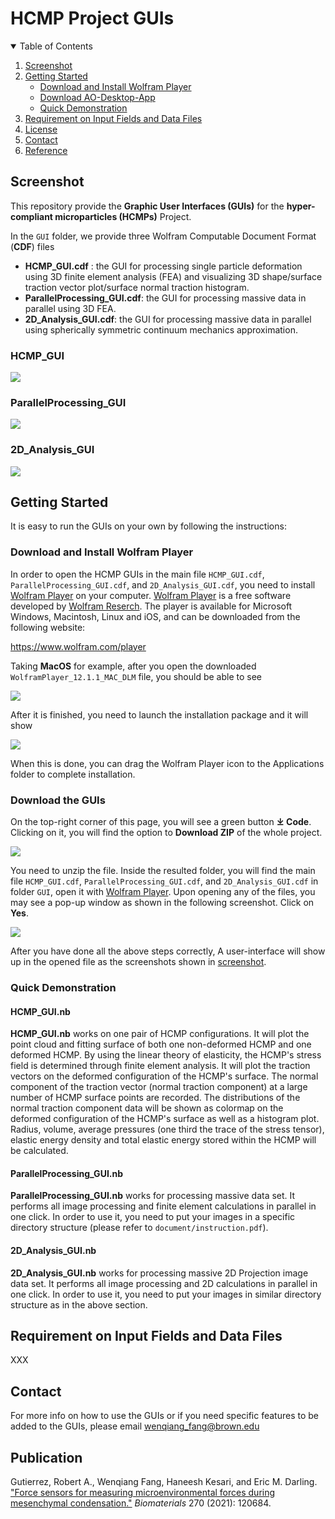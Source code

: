 # HCMP Project GUIs

<!-- TABLE OF CONTENTS -->
<details open="open">
  <summary>Table of Contents</summary>
  <ol>
    <li>
      <a href="#screenshot">Screenshot</a>
    </li>
    <li>
      <a href="#getting-started">Getting Started</a>
      <ul>
        <li><a href="#download-and-install-wolfram-player">Download and Install Wolfram Player</a></li>
        <li><a href="#download-ao-desktop-app">Download AO-Desktop-App</a></li>
        <li><a href="#quick-demonstration">Quick Demonstration</a></li>
      </ul>
    </li>
    <li>
      <a href="#requirement-on-input-fields-and-data-files">Requirement on Input Fields and Data Files</a>
    </li>
    <li><a href="#license">License</a></li>
    <li><a href="#contact">Contact</a></li>
    <li><a href="#reference">Reference</a></li>
  </ol>
</details>


## Screenshot
This repository provide the **Graphic User Interfaces (GUIs)** for the **hyper-compliant microparticles (HCMPs)** Project.

In the `GUI` folder, we provide three Wolfram Computable Document Format (**CDF**) files
- __HCMP_GUI.cdf__ : the GUI for processing single particle deformation using 3D finite element analysis (FEA) and visualizing 3D shape/surface traction vector plot/surface normal traction histogram.
- __ParallelProcessing_GUI.cdf__: the GUI for processing massive data in parallel using 3D FEA.
- __2D_Analysis_GUI.cdf__: the GUI for processing massive data in parallel using spherically symmetric continuum mechanics approximation.

### HCMP_GUI
![](images/ScreeShot_GUI1.png)

### ParallelProcessing_GUI
![](images/ScreeShot_GUI2.png)

### 2D_Analysis_GUI
![](images/ScreeShot_GUI3.png)


## Getting Started
It is easy to run the GUIs on your own by following the instructions:

### Download and Install Wolfram Player
In order to open the HCMP GUIs in the main file `HCMP_GUI.cdf`, `ParallelProcessing_GUI.cdf`, and `2D_Analysis_GUI.cdf`, you need to install [Wolfram Player](https://www.wolfram.com/player/) on your computer. [Wolfram Player](https://www.wolfram.com/player/) is a free software developed by [Wolfram Reserch](https://en.wikipedia.org/wiki/Wolfram_Research). The player is available for Microsoft Windows, Macintosh, Linux and iOS, and can be downloaded from the following website:

https://www.wolfram.com/player

Taking **MacOS** for example, after you open the downloaded `WolframPlayer_12.1.1_MAC_DLM` file, you should be able to see

![](images/DownloadManager.png)

After it is finished, you need to launch the installation package and it will show

![](images/Installation.png)

When this is done, you can drag the Wolfram Player icon to the Applications folder to complete installation.


### Download the GUIs

On the top-right corner of this page, you will see a green button **⤓ Code**. Clicking on it, you will find the option to **Download ZIP** of the whole project.

![](images/DownloadApp.png)

You need to unzip the file. Inside the resulted folder, you will find the main file `HCMP_GUI.cdf`, `ParallelProcessing_GUI.cdf`, and `2D_Analysis_GUI.cdf` in folder `GUI`, open it with [Wolfram Player](https://www.wolfram.com/player/). Upon opening any of the files, you may see a pop-up window as shown in the following screenshot. Click on **Yes**.

![](images/Initialization.png)

After you have done all the above steps correctly, A user-interface will show up in the opened file as the screenshots shown in <a href="#screenshot">screenshot</a>.

### Quick Demonstration

#### HCMP_GUI.nb

__HCMP_GUI.nb__ works on one pair of HCMP configurations. It will plot the point cloud and fitting surface of both one non-deformed HCMP and one deformed HCMP. By using the linear theory of elasticity, the HCMP's stress field is determined through finite element analysis.
It will plot the traction vectors on the deformed configuration of the HCMP's surface. The normal component of the traction vector (normal traction component) at a large number of HCMP surface points are recorded. The distributions of the normal traction component data will be shown as colormap on the deformed configuration of the HCMP's surface as well as a histogram plot. Radius, volume, average pressures (one third the trace of the stress tensor), elastic energy density and total elastic energy stored within the HCMP
will be calculated.

#### ParallelProcessing_GUI.nb

__ParallelProcessing_GUI.nb__ works for processing massive data set. It performs all image processing and finite element calculations in parallel in one click. In order to use it, you need to put your images in a specific directory structure (please refer to `document/instruction.pdf`).


#### 2D_Analysis_GUI.nb

__2D_Analysis_GUI.nb__ works for processing massive 2D Projection image data set. It performs all image processing and 2D calculations in parallel in one click. In order to use it, you need to put your images in similar directory structure as in the above section.



## Requirement on Input Fields and Data Files

XXX

## Contact

For more info on how to use the GUIs or if you need specific features to be added to the GUIs, please email wenqiang_fang@brown.edu

## Publication
Gutierrez, Robert A., Wenqiang Fang, Haneesh Kesari, and Eric M. Darling. ["Force sensors for measuring microenvironmental forces during mesenchymal condensation."](https://www.sciencedirect.com/science/article/abs/pii/S0142961221000351?via%3Dihub) _Biomaterials_ 270 (2021): 120684.
